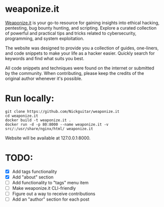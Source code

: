 # weaponize.it

[Weaponize.it](https://weaponize.it/) is your go-to resource for gaining insights into ethical hacking, pentesting, bug bounty hunting, and scripting. Explore a curated collection of powerful and practical tips and tricks related to cybersecurity, programming, and system exploitation.

The website was designed to provide you a collection of guides, one-liners, and code snippets to make your life as a hacker easier. Quickly search for keywords and find what suits you best.

All code snippets and techniques were found on the internet or submitted by the community. When contributing, please keep the credits of the original author whenever it's possible.

# Run locally:

```
git clone https://github.com/Nickguitar/weaponize.it
cd weaponize.it
docker build -t weaponize.it .
docker run -d -p 80:8000 --name weaponize.it -v src/:/usr/share/nginx/html/ weaponize.it
```

Website will be available at 127.0.0.1:8000.

# TODO:
- [x] Add tags functionality
- [x] Add "about" section
- [ ] Add functionality to "tags" menu item
- [ ] Make weaponize.it CLI-friendly
- [ ] Figure out a way to receive contributions
- [ ] Add an "author" section for each post
